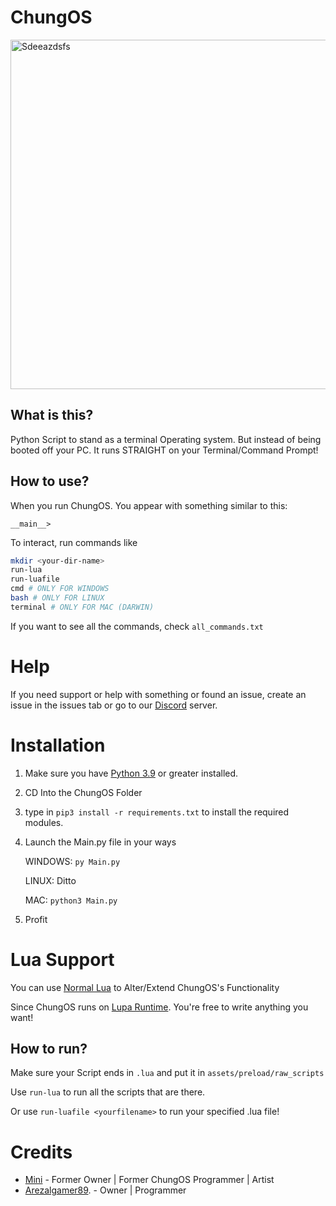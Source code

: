 # ChungOS


<img width="559" alt="Sdeeazdsfs" src="https://user-images.githubusercontent.com/83344675/154842163-7e00ea29-5baf-4ce6-8f83-07c6f746d5d8.png">


## What is this?
Python Script to stand as a terminal Operating system. But instead of being booted off your PC. It runs STRAIGHT on your Terminal/Command Prompt!

## How to use?

When you run ChungOS. You appear with something similar to this:
```
__main__>
```

To interact, run commands like 
```sh
mkdir <your-dir-name>
run-lua
run-luafile
cmd # ONLY FOR WINDOWS
bash # ONLY FOR LINUX
terminal # ONLY FOR MAC (DARWIN)
```

If you want to see all the commands, check `all_commands.txt`

# Help

If you need support or help with something or found an issue, create an issue in the issues tab or go to our [Discord](https://discord.gg/mz3HmzP5ac) server.

# Installation

1. Make sure you have [Python 3.9](https://www.python.org/downloads/) or greater installed.

2. CD Into the ChungOS Folder

3. type in `pip3 install -r requirements.txt` to install the required modules.

4. Launch the Main.py file in your ways
   
    WINDOWS: `py Main.py`
  
    LINUX: Ditto
  
    MAC: `python3 Main.py`
    
5. Profit

# Lua Support

You can use [Normal Lua](https://www.lua.org/) to Alter/Extend ChungOS's Functionality

Since ChungOS runs on [Lupa Runtime](https://pypi.org/project/lupa/). You're free to write anything you want!


## How to run?
   
   Make sure your Script ends in `.lua` and put it in `assets/preload/raw_scripts`
   
   Use `run-lua` to run all the scripts that are there. 
   
   Or use `run-luafile <yourfilename>` to run your specified .lua file!



# Credits

- [Mini](https://twitter.com/@minilol69) - Former Owner | Former ChungOS Programmer | Artist
- [Arezalgamer89](mailto:aradzpfa@gmail.com). - Owner | Programmer
